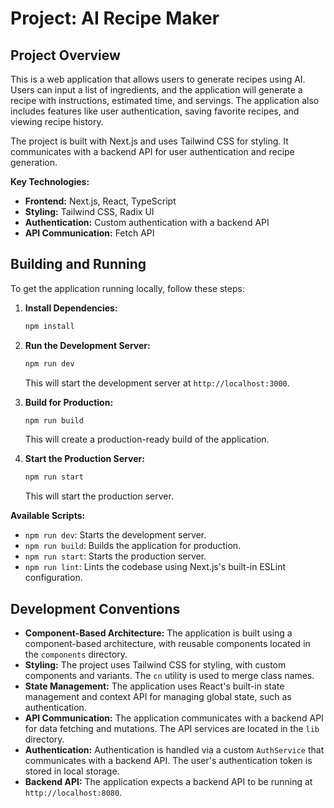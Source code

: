 # Project: AI Recipe Maker

## Project Overview

This is a web application that allows users to generate recipes using AI. Users can input a list of ingredients, and the application will generate a recipe with instructions, estimated time, and servings. The application also includes features like user authentication, saving favorite recipes, and viewing recipe history.

The project is built with Next.js and uses Tailwind CSS for styling. It communicates with a backend API for user authentication and recipe generation.

**Key Technologies:**

*   **Frontend:** Next.js, React, TypeScript
*   **Styling:** Tailwind CSS, Radix UI
*   **Authentication:** Custom authentication with a backend API
*   **API Communication:** Fetch API

## Building and Running

To get the application running locally, follow these steps:

1.  **Install Dependencies:**
    ```bash
    npm install
    ```

2.  **Run the Development Server:**
    ```bash
    npm run dev
    ```
    This will start the development server at `http://localhost:3000`.

3.  **Build for Production:**
    ```bash
    npm run build
    ```
    This will create a production-ready build of the application.

4.  **Start the Production Server:**
    ```bash
    npm run start
    ```
    This will start the production server.

**Available Scripts:**

*   `npm run dev`: Starts the development server.
*   `npm run build`: Builds the application for production.
*   `npm run start`: Starts the production server.
*   `npm run lint`: Lints the codebase using Next.js's built-in ESLint configuration.

## Development Conventions

*   **Component-Based Architecture:** The application is built using a component-based architecture, with reusable components located in the `components` directory.
*   **Styling:** The project uses Tailwind CSS for styling, with custom components and variants. The `cn` utility is used to merge class names.
*   **State Management:** The application uses React's built-in state management and context API for managing global state, such as authentication.
*   **API Communication:** The application communicates with a backend API for data fetching and mutations. The API services are located in the `lib` directory.
*   **Authentication:** Authentication is handled via a custom `AuthService` that communicates with a backend API. The user's authentication token is stored in local storage.
*   **Backend API:** The application expects a backend API to be running at `http://localhost:8080`.
